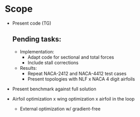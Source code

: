 # Scope

* Present code (TG)

    ## Pending tasks:

    * Implementation:
        * Adapt code for sectional and total forces
        * Include stall corrections
    * Results:
        * Repeat NACA-2412 and NACA-4412 test cases
        * Present topologies with NLF x NACA 4 digit airfoils

* Present benchmark against full solution
* Airfoil optimization x wing optimization x airfoil in the loop
    * External optimization w/ gradient-free
